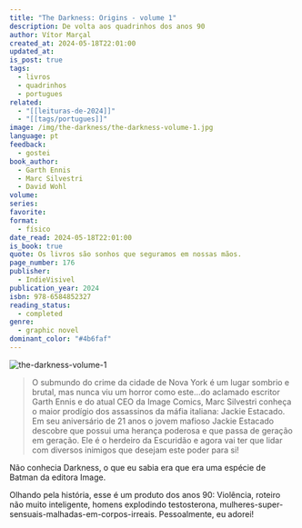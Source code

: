 ```yaml
---
title: "The Darkness: Origins - volume 1"
description: De volta aos quadrinhos dos anos 90
author: Vítor Marçal
created_at: 2024-05-18T22:01:00
updated_at: 
is_post: true
tags:
  - livros
  - quadrinhos
  - portugues
related:
  - "[[leituras-de-2024]]"
  - "[[tags/portugues]]"
image: /img/the-darkness/the-darkness-volume-1.jpg
language: pt
feedback:
  - gostei
book_author:
  - Garth Ennis
  - Marc Silvestri
  - David Wohl
volume: 
series: 
favorite: 
format:
  - físico
date_read: 2024-05-18T22:01:00
is_book: true
quote: Os livros são sonhos que seguramos em nossas mãos.
page_number: 176
publisher:
  - IndieVisivel
publication_year: 2024
isbn: 978-6584852327
reading_status:
  - completed
genre:
  - graphic novel
dominant_color: "#4b6faf"
---
```


![the-darkness-volume-1](img/the-darkness/the-darkness-volume-1.jpg)

> O submundo do crime da cidade de Nova York é um lugar sombrio e brutal, mas nunca viu um horror como este…do aclamado escritor Garth Ennis e do atual CEO da Image Comics, Marc Silvestri conheça o maior prodígio dos assassinos da máfia italiana: Jackie Estacado.
   Em seu aniversário de 21 anos o jovem mafioso Jackie Estacado descobre que possui uma herança poderosa e que passa de geração em geração. Ele é o herdeiro da Escuridão e agora vai ter que lidar com diversos inimigos que desejam este poder para si!

Não conhecia Darkness, o que eu sabia era que era uma espécie de Batman da editora Image. 

Olhando pela história, esse é um produto dos anos 90: Violência, roteiro não muito inteligente, homens explodindo testosterona, mulheres-super-sensuais-malhadas-em-corpos-irreais. Pessoalmente, eu adorei! 